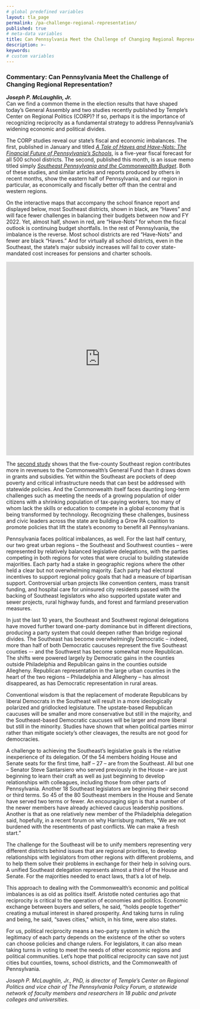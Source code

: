 ```yaml
---
# global predefined variables
layout: tla_page
permalink: /pa-challenge-regional-representation/
published: true
# meta-data variables
title: Can Pennsylvania Meet the Challenge of Changing Regional Representation?
description: >-
keywords:
# custom variables
---
```

### Commentary: Can Pennsylvania Meet the Challenge of Changing Regional Representation?

**_Joseph P. McLaughlin, Jr._**<br>
Can we find a common theme in the election results that have shaped today’s General Assembly and two studies recently published by Temple’s Center on Regional Politics (CORP)? If so, perhaps it is the importance of recognizing reciprocity as a fundamental strategy to address Pennsylvania’s widening economic and political divides.

The CORP studies reveal our state’s fiscal and economic imbalances. The first, published in January and titled [_A Tale of Haves and Have-Nots: The Financial Future of Pennsylvania’s Schools_](http://www.cla.temple.edu/center-on-regional-politics/pa-school-districts-financial-future-2019/), is a five-year fiscal forecast for all 500 school districts. The second, published this month, is an issue memo titled simply [_Southeast Pennsylvania and the Commonwealth Budget_](https://www.cla.temple.edu/center-on-regional-politics/southeast-pa-commonwealth-budget/). Both of these studies, and similar articles and reports produced by others in recent months, show the eastern half of Pennsylvania, and our region in particular, as economically and fiscally better off than the central and western regions.  

On the interactive maps that accompany the school finance report and displayed below, most Southeast districts, shown in black, are “Haves” and will face fewer challenges in balancing their budgets between now and FY 2022.  Yet, almost half, shown in red, are “Have-Nots” for whom the fiscal outlook is continuing budget shortfalls. In the rest of Pennsylvania, the imbalance is the reverse. Most school districts are red “Have-Nots” and fewer are black “Haves.” And for virtually all school districts, even in the Southeast, the state’s major subsidy increases will fail to cover state-mandated cost increases for pensions and charter schools.


<div class="container video-container">
  <iframe width="100%" height="520" frameborder="0" src="https://mjather.carto.com/builder/c65fe742-52e9-482c-af64-4bd3bf9a22c8/embed" allowfullscreen webkitallowfullscreen mozallowfullscreen oallowfullscreen msallowfullscreen></iframe>
</div> 


The [second study](https://www.cla.temple.edu/center-on-regional-politics/southeast-pa-commonwealth-budget/) shows that the five-county Southeast region contributes more in revenues to the Commonwealth’s General Fund than it draws down in grants and subsidies. Yet within the Southeast are pockets of deep poverty and critical infrastructure needs that can best be addressed with statewide policies. And the Commonwealth itself faces daunting long-term challenges such as meeting the needs of a growing population of older citizens with a shrinking population of tax-paying workers, too many of whom lack the skills or education to compete in a global economy that is being transformed by technology. Recognizing these challenges, business and civic leaders across the state are building a Grow PA coalition to promote policies that lift the state’s economy to benefit all Pennsylvanians.  

Pennsylvania faces political imbalances, as well. For the last half century, our two great urban regions – the Southeast and Southwest counties – were represented by relatively balanced legislative delegations, with the parties competing in both regions for votes that were crucial to building statewide majorities. Each party had a stake in geographic regions where the other held a clear but not overwhelming majority. Each party had electoral incentives to support regional policy goals that had a measure of bipartisan support.  Controversial urban projects like convention centers, mass transit funding, and hospital care for uninsured city residents passed with the backing of Southeast legislators who also supported upstate water and sewer projects, rural highway funds, and forest and farmland preservation measures.

In just the last 10 years, the Southeast and Southwest regional delegations have moved further toward one-party dominance but in different directions, producing a party system that could deepen rather than bridge regional divides. The Southeast has become overwhelmingly Democratic – indeed, more than half of both Democratic caucuses represent the five Southeast counties -- and the Southwest has become somewhat more Republican. The shifts were powered largely by Democratic gains in the counties outside Philadelphia and Republican gains in the counties outside Allegheny. Republican representation in the large urban counties in the heart of the two regions – Philadelphia and Allegheny – has almost disappeared, as has Democratic representation in rural areas.

<script id="infogram_0_190a83c8-f559-4a8a-b1e5-9af39f511f9f" title="SE and SW 2" src="https://e.infogram.com/js/dist/embed.js?4YE" type="text/javascript"></script>

<script id="infogram_0_e643b6ac-af88-4a6e-9d8a-2b8039ed4923" title="SE and SW Exc. Phila. and Allegheny" src="https://e.infogram.com/js/dist/embed.js?oMN" type="text/javascript"></script>

Conventional wisdom is that the replacement of moderate Republicans by liberal Democrats in the Southeast will result in a more ideologically polarized and gridlocked legislature. The upstate-based Republican caucuses will be smaller and more conservative but still in the majority, and the Southeast-based Democratic caucuses will be larger and more liberal but still in the minority. Studies have shown that when political parties mirror rather than mitigate society’s other cleavages, the results are not good for democracies.

A challenge to achieving the Southeast’s legislative goals is the relative inexperience of its delegation. Of the 54 members holding House and Senate seats for the first time, half – 27 – are from the Southeast. All but one – Senator Steve Santarsiero who served previously in the House – are just beginning to learn their craft as well as just beginning to develop relationships with colleagues, including those from other parts of Pennsylvania. Another 18 Southeast legislators are beginning their second or third terms. So 45 of the 80 Southeast members in the House and Senate have served two terms or fewer. An encouraging sign is that a number of the newer members have already achieved caucus leadership positions. Another is that as one relatively new member of the Philadelphia delegation said, hopefully, in a recent forum on why Harrisburg matters, “We are not burdened with the resentments of past conflicts. We can make a fresh start.”

The challenge for the Southeast will be to unify members representing very different districts behind issues that are regional priorities, to develop relationships with legislators from other regions with different problems, and to help them solve their problems in exchange for their help in solving ours. A unified Southeast delegation represents almost a third of the House and Senate. For the majorities needed to enact laws, that’s a lot of help.

This approach to dealing with the Commonwealth’s economic and political imbalances is as old as politics itself. Aristotle noted centuries ago that reciprocity is critical to the operation of economies and politics. Economic exchange between buyers and sellers, he said, “holds people together” creating a mutual interest in shared prosperity. And taking turns in ruling and being, he said, “saves cities," which, in his time, were also states. 

For us, political reciprocity means a two-party system in which the legitimacy of each party depends on the existence of the other so voters can choose policies and change rulers. For legislators, it can also mean taking turns in voting to meet the needs of other economic regions and political communities. Let’s hope that political reciprocity can save not just cities but counties, towns, school districts, and the Commonwealth of Pennsylvania.

_Joseph P. McLaughlin, Jr., PhD, is director of Temple’s Center on Regional Politics and vice chair of The Pennsylvania Policy Forum, a statewide network of faculty members and researchers in 18 public and private colleges and universities._

